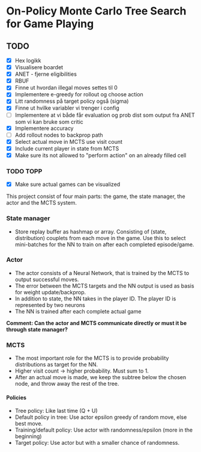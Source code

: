 # On-Policy Monte Carlo Tree Search for Game Playing

## TODO
- [x] Hex logikk
- [x] Visualisere boardet
- [x] ANET - fjerne eligibilities
- [x] RBUF
- [x] Finne ut hvordan illegal moves settes til 0 
- [x] Implementere e-greedy for rollout og choose action
- [x] Litt randomness på target policy også (sigma)  
- [x] Finne ut hvilke variabler vi trenger i config 
- [ ] Implementere at vi både får evaluation og prob dist som output fra ANET som vi kan bruke som critic
- [x] Implementere accuracy
- [ ] Add rollout nodes to backprop path
- [x] Select actual move in MCTS use visit count
- [x] Include current player in state from MCTS
- [x] Make sure its not allowed to "perform action" on an already filled cell

### TODO TOPP
- [x] Make sure actual games can be visualized

This project consist of four main parts: the game, the state manager, the actor and the MCTS system.

### State manager
- Store replay buffer as hashmap or array. Consisting of (state, distribution) couplets from each move in the game. 
Use this to select mini-batches for the NN to train on after each completed episode/game. 

### Actor
- The actor consists of a Neural Network, that is trained by the MCTS to output successful moves.
- The error between the MCTS targets and the NN output is used as basis for weight update/backprop. 
- In addition to state, the NN takes in the player ID. The player ID is represented by two neurons
- The NN is trained after each complete actual game 

**Comment: Can the actor and MCTS communicate directly or must it be through state manager?**

### MCTS
- The most important role for the MCTS is to provide probability distributions as target for the NN. 
- Higher visit count -> higher probability. Must sum to 1. 
- After an actual move is made, we keep the subtree below the chosen node, and throw away the rest of the tree. 

#### Policies
- Tree policy: Like last time (Q + U)
- Default policy in tree: Use actor epsilon greedy of random move, else best move.  
- Training/default policy: Use actor with randomness/epsilon (more in the beginning)
- Target policy: Use actor but with a smaller chance of randomness. 
